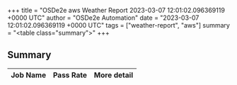 +++
title = "OSDe2e aws Weather Report 2023-03-07 12:01:02.096369119 +0000 UTC"
author = "OSDe2e Automation"
date = "2023-03-07 12:01:02.096369119 +0000 UTC"
tags = ["weather-report", "aws"]
summary = "<table class=\"summary\"></table>"
+++
## Summary

| Job Name | Pass Rate | More detail |
|----------|-----------|-------------|




